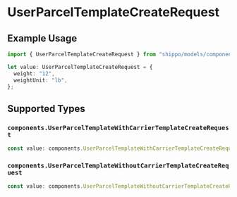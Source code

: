# UserParcelTemplateCreateRequest

## Example Usage

```typescript
import { UserParcelTemplateCreateRequest } from "shippo/models/components";

let value: UserParcelTemplateCreateRequest = {
  weight: "12",
  weightUnit: "lb",
};
```

## Supported Types

### `components.UserParcelTemplateWithCarrierTemplateCreateRequest`

```typescript
const value: components.UserParcelTemplateWithCarrierTemplateCreateRequest = /* values here */
```

### `components.UserParcelTemplateWithoutCarrierTemplateCreateRequest`

```typescript
const value: components.UserParcelTemplateWithoutCarrierTemplateCreateRequest = /* values here */
```

